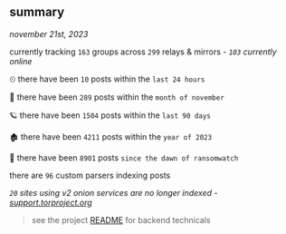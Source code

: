 
## summary
_november 21st, 2023_

currently tracking `163` groups across `299` relays & mirrors - _`103` currently online_

⏲ there have been `10` posts within the `last 24 hours`

🦈 there have been `289` posts within the `month of november`

🪐 there have been `1504` posts within the `last 90 days`

🏚 there have been `4211` posts within the `year of 2023`

🦕 there have been `8901` posts `since the dawn of ransomwatch`

there are `96` custom parsers indexing posts

_`20` sites using v2 onion services are no longer indexed - [support.torproject.org](https://support.torproject.org/onionservices/v2-deprecation/)_

> see the project [README](https://github.com/joshhighet/ransomwatch#ransomwatch--) for backend technicals
